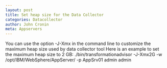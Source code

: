 ```yaml
---
layout: post
title: Set heap size for the Data Collector
categories: Datacollector
author: John Cronin
meta: Appservers
---
```

You can use the option -J-Xmx in the command line to customize the maximum heap size used by data collector tool
Here is an example to set the maximum heap size to 2 GB:
./bin/transformationadvisor -J-Xmx2G -w /opt/IBM/WebSphere/AppServer/ -p AppSrv01 admin admin

